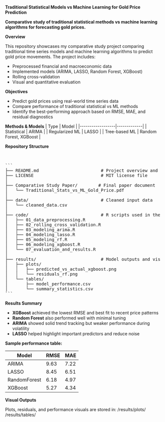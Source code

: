 **Traditional Statistical Models vs Machine Learning for Gold Price Prediction**

**Comparative study of traditional statistical methods vs machine learning algorithms for forecasting gold prices.**



**Overview**

This repository showcases my comparative study project comparing traditional time series models and machine learning algorithms to predict gold price movements. The project includes:
- Preprocessed financial and macroeconomic data
- Implemented models (ARIMA, LASSO, Random Forest, XGBoost)
- Rolling cross-validation
- Visual and quantitative evaluation


**Objectives**

- Predict gold prices using real-world time series data
- Compare performance of traditional statistical vs ML methods
- Identify the best-performing approach based on RMSE, MAE, and residual diagnostics



**Methods & Models**
| Type              | Model       |
|------------------|-------------|
| Statistical       | ARIMA       |
| Regularized ML    | LASSO       |
| Tree-based ML     | Random Forest, XGBoost |

**Repository Structure**

<pre>


```
├── README.md                        # Project overview and description
├── LICENSE                          # MIT license file
│
├── Comparative Study Paper/        # Final paper document
│   └── Traditional_Stats_vs_ML_Gold_Price.pdf
│
├── data/                            # Cleaned input data
│   └── cleaned_data.csv
│
├── code/                            # R scripts used in the project
│   ├── 01_data_preprocessing.R
│   ├── 02_rolling_cross_validation.R
│   ├── 03_modeling_arima.R
│   ├── 04_modeling_lasso.R
│   ├── 05_modeling_rf.R
│   ├── 06_modeling_xgboost.R
│   └── 07_evaluation_and_results.R
│
├── results/                         # Model outputs and visualizations
│   ├── plots/
│   │   ├── predicted_vs_actual_xgboost.png
│   │   └── residuals_rf.png
│   └── tables/
│       ├── model_performance.csv
│       └── summary_statistics.csv
```
</pre>



**Results Summary**

- **XGBoost** achieved the lowest RMSE and best fit to recent price patterns
- **Random Forest** also performed well with minimal tuning
- **ARIMA** showed solid trend tracking but weaker performance during volatility
- **LASSO** helped highlight important predictors and reduce noise

**Sample performance table:**

| Model       | RMSE  | MAE   |
|-------------|-------|-------|
| ARIMA       | 9.63  | 7.22  |
| LASSO       | 8.45  | 6.51  |
| RandomForest| 6.18  | 4.97  |
| XGBoost     | 5.27  | 4.34  |



**Visual Outputs**

Plots, residuals, and performance visuals are stored in:
/results/plots/
/results/tables/
